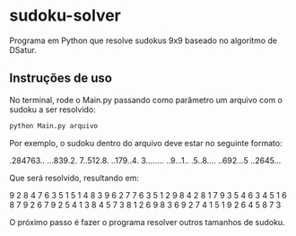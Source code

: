 # sudoku-solver

Programa em Python que resolve sudokus 9x9 baseado no algorítmo de DSatur.

## Instruções de uso

No terminal, rode o Main.py passando como parâmetro um arquivo com o sudoku a ser resolvido:
```bash
python Main.py arquivo
```
Por exemplo, o sudoku dentro do arquivo deve estar no seguinte formato:

.284763..
...839.2.
7..512.8.
..179..4.
3........
..9...1..
.5..8....
..692...5
..2645...

Que será resolvido, resultando em:

9 2 8 4 7 6 3 5 1 
5 1 4 8 3 9 6 2 7 
7 6 3 5 1 2 9 8 4 
2 8 1 7 9 3 5 4 6 
3 4 5 1 6 8 7 9 2 
6 7 9 2 5 4 1 3 8 
4 5 7 3 8 1 2 6 9 
8 3 6 9 2 7 4 1 5 
1 9 2 6 4 5 8 7 3 

O próximo passo é fazer o programa resolver outros tamanhos de sudoku. 

